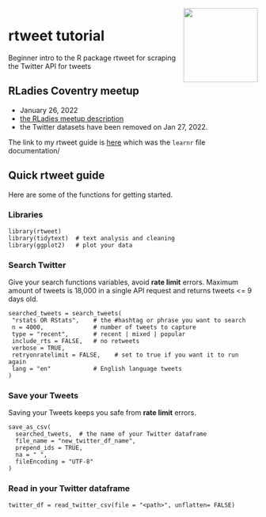 <img height="150" align="right" src="https://user-images.githubusercontent.com/55933131/143092473-835ce619-0b18-438f-b235-aee57209d52f.png">


# rtweet tutorial
Beginner intro to the R package rtweet for scraping the Twitter API for tweets

## RLadies Coventry meetup
- January 26, 2022
- [the RLadies meetup description](https://www.meetup.com/rladies-coventry/events/282268890/?rv=me1&_xtd=gatlbWFpbF9jbGlja9oAJGNhZTNiMGNkLTk0Y2UtNDM2Yy1iOTJkLWQwNjI3ODI1YTEwOA&_af=event&_af_eid=282268890)
- the Twitter datasets have been removed on Jan 27, 2022.

The link to my rtweet guide is [here](https://rtweetguide.netlify.app) which was the `learnr` file documentation/

## Quick rtweet guide

Here are some of the functions for getting started.

### Libraries
```
library(rtweet)
library(tidytext)  # text analysis and cleaning
library(ggplot2)   # plot your data
```

### Search Twitter

Give your search functions variables, avoid **rate limit** errors.
Maximum amount of tweets is 18,000 in a single API request and returns
tweets <= 9 days old.
```
searched_tweets = search_tweets(
 "rstats OR RStats",    # the #hashtag or phrase you want to search
 n = 4000,              # number of tweets to capture
 type = "recent",       # recent | mixed | popular
 include_rts = FALSE,   # no retweets
 verbose = TRUE,
 retryonratelimit = FALSE,    # set to true if you want it to run again
 lang = "en"            # English language tweets
)

```


### Save your Tweets

Saving your Tweets keeps you safe from **rate limit** errors.

```
save_as_csv( 
  searched_tweets,  # the name of your Twitter dataframe
  file_name = "new_twitter_df_name",
  prepend_ids = TRUE,
  na = " ",
  fileEncoding = "UTF-8"
)
```


### Read in your Twitter dataframe

```
twitter_df = read_twitter_csv(file = "<path>", unflatten= FALSE)
```






